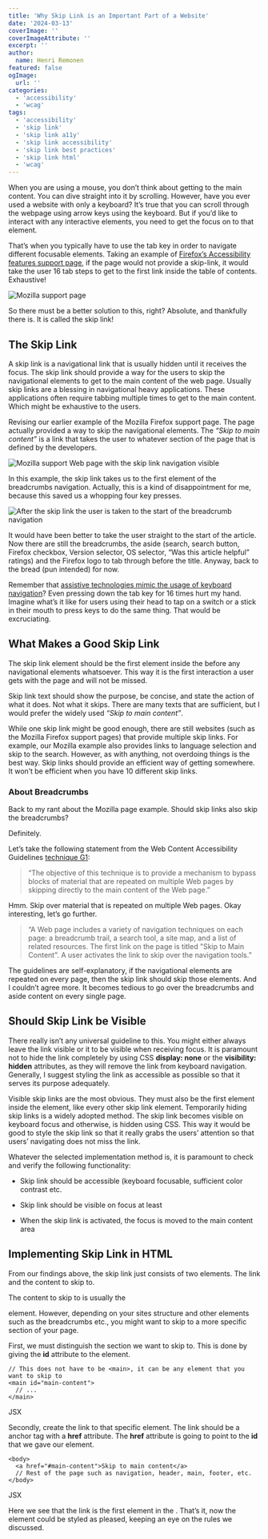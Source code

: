 ```yaml
---
title: 'Why Skip Link is an Important Part of a Website'
date: '2024-03-13'
coverImage: ''
coverImageAttribute: ''
excerpt: ''
author:
  name: Henri Remonen
featured: false
ogImage:
  url: ''
categories:
  - 'accessibility'
  - 'wcag'
tags:
  - 'accessibility'
  - 'skip link'
  - 'skip link a11y'
  - 'skip link accessibility'
  - 'skip link best practices'
  - 'skip link html'
  - 'wcag'
---
```


When you are using a mouse, you don’t think about getting to the main content. You can dive straight into it by scrolling. However, have you ever used a website with only a keyboard? It’s true that you can scroll through the webpage using arrow keys using the keyboard. But if you’d like to interact with any interactive elements, you need to get the focus on to that element.

That’s when you typically have to use the tab key in order to navigate different focusable elements. Taking an example of [Firefox’s Accessibility features support page](https://support.mozilla.org/en-US/kb/accessibility-features-firefox#main-content), if the page would not provide a skip-link, it would take the user 16 tab steps to get to the first link inside the table of contents. Exhaustive!

![Mozilla support page](images/mozilla-support-page.png 'mozilla-support-page')

So there must be a better solution to this, right? Absolute, and thankfully there is. It is called the skip link!

## The Skip Link

A skip link is a navigational link that is usually hidden until it receives the focus. The skip link should provide a way for the users to skip the navigational elements to get to the main content of the web page. Usually skip links are a blessing in navigational heavy applications. These applications often require tabbing multiple times to get to the main content. Which might be exhaustive to the users.

Revising our earlier example of the Mozilla Firefox support page. The page actually provided a way to skip the navigational elements. The _“Skip to main content”_ is a link that takes the user to whatever section of the page that is defined by the developers.

![Mozilla support Web page with the skip link navigation visible](images/Skip-link-visible.png 'Skip-link-visible')

In this example, the skip link takes us to the first element of the breadcrumbs navigation. Actually, this is a kind of disappointment for me, because this saved us a whopping four key presses.

![After the skip link the user is taken to the start of the breadcrumb navigation](images/After-skip-link-1024x67.png 'After-skip-link')

It would have been better to take the user straight to the start of the article. Now there are still the breadcrumbs, the aside (search, search button, Firefox checkbox, Version selector, OS selector, “Was this article helpful” ratings) and the Firefox logo to tab through before the title. Anyway, back to the bread (pun intended) for now.

Remember that [assistive technologies mimic the usage of keyboard navigation](https://www.incluvate.com/blog/what-is-keyboard-accessibility/#why-is-keyboard-accessibility-important)? Even pressing down the tab key for 16 times hurt my hand. Imagine what’s it like for users using their head to tap on a switch or a stick in their mouth to press keys to do the same thing. That would be excruciating.

## What Makes a Good Skip Link

The skip link element should be the first element inside the **<body>** before any navigational elements whatsoever. This way it is the first interaction a user gets with the page and will not be missed.

Skip link text should show the purpose, be concise, and state the action of what it does. Not what it skips. There are many texts that are sufficient, but I would prefer the widely used _“Skip to main content”_.

While one skip link might be good enough, there are still websites (such as the Mozilla Firefox support pages) that provide multiple skip links. For example, our Mozilla example also provides links to language selection and skip to the search. However, as with anything, not overdoing things is the best way. Skip links should provide an efficient way of getting somewhere. It won’t be efficient when you have 10 different skip links.

### About Breadcrumbs

Back to my rant about the Mozilla page example. Should skip links also skip the breadcrumbs?

Definitely.

Let’s take the following statement from the Web Content Accessibility Guidelines [technique G1](https://www.w3.org/WAI/WCAG22/Techniques/general/G1):

> “The objective of this technique is to provide a mechanism to bypass blocks of material that are repeated on multiple Web pages by skipping directly to the main content of the Web page.”

Hmm. Skip over material that is repeated on multiple Web pages. Okay interesting, let’s go further.

> “A Web page includes a variety of navigation techniques on each page: a breadcrumb trail, a search tool, a site map, and a list of related resources. The first link on the page is titled "Skip to Main Content". A user activates the link to skip over the navigation tools.”

The guidelines are self-explanatory, if the navigational elements are repeated on every page, then the skip link should skip those elements. And I couldn’t agree more. It becomes tedious to go over the breadcrumbs and aside content on every single page.

## Should Skip Link be Visible

There really isn’t any universal guideline to this. You might either always leave the link visible or it to be visible when receiving focus. It is paramount not to hide the link completely by using CSS **display: none** or the **visibility:** **hidden** attributes, as they will remove the link from keyboard navigation. Generally, I suggest styling the link as accessible as possible so that it serves its purpose adequately.

Visible skip links are the most obvious. They must also be the first element inside the **<body>** element, like every other skip link element. Temporarily hiding skip links is a widely adopted method. The skip link becomes visible on keyboard focus and otherwise, is hidden using CSS. This way it would be good to style the skip link so that it really grabs the users’ attention so that users’ navigating does not miss the link.

Whatever the selected implementation method is, it is paramount to check and verify the following functionality:

- Skip link should be accessible (keyboard focusable, sufficient color contrast etc.

- Skip link should be visible on focus at least

- When the skip link is activated, the focus is moved to the main content area

## Implementing Skip Link in HTML

From our findings above, the skip link just consists of two elements. The link and the content to skip to.

The content to skip to is usually the **<main>** element. However, depending on your sites structure and other elements such as the breadcrumbs etc., you might want to skip to a more specific section of your page.

First, we must distinguish the section we want to skip to. This is done by giving the **id** attribute to the element.

```
// This does not have to be <main>, it can be any element that you want to skip to
<main id="main-content">
  // ...
</main>
```

JSX

Secondly, create the link to that specific element. The link should be a anchor tag **<a>** with a **href** attribute. The **href** attribute is going to point to the **id** that we gave our element.

```
<body>
  <a href="#main-content">Skip to main content</a>
  // Rest of the page such as navigation, header, main, footer, etc.
</body>
```

JSX

Here we see that the link is the first element in the **<body>**. That’s it, now the **<a>** element could be styled as pleased, keeping an eye on the rules we discussed.
